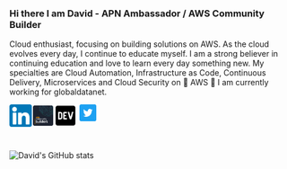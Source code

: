 ### Hi there I am David - APN Ambassador / AWS Community Builder

Cloud enthusiast, focusing on building solutions on AWS. As the cloud evolves every day, I continue to educate myself.
I am a strong believer in continuing education and love to learn every day something new. My specialties are Cloud Automation, Infrastructure as Code, Continuous Delivery, Microservices and Cloud Security on 🧡 AWS 🧡
I am currently working for globaldatanet.



<a href="https://www.linkedin.com/in/daknhh/" target="_blank">
  <img align="left" alt="David | Linkedin" width="40px" src="https://github.com/daknhh/daknhh/blob/main/static/linkedin.png" />
</a>
<a href="https://aws.amazon.com/partners/ambassadors/?cards-body.sort-by=item.additionalFields.ambassadorName&cards-body.sort-order=asc&cards-body.q=david%2Bkrohn&cards-body.q_operator=AND" target="_blank">
  <img align="left" alt="David | AWS " width="40px" src="https://github.com/daknhh/daknhh/blob/main/static/community-builders.png" />
</a>
<a href="https://dev.to/daknhh" target="_blank">
  <img align="left" alt="David | AWS " width="40px" src="https://github.com/daknhh/daknhh/blob/main/static/devto.webp" />
</a>
<a href="https://twitter.com/DAKNHH" target="_blank">
  <img align="left" alt="David | Twitter" width="40px" src="https://github.com/daknhh/daknhh/blob/main/static/twitter.png" />
</a>




<br />
<br /><br />
<br />

![David's GitHub stats](https://github-readme-stats.vercel.app/api?username=daknhh&show_icons=true&theme=blueberry)


<!--
**daknhh/daknhh** is a ✨ _special_ ✨ repository because its `README.md` (this file) appears on your GitHub profile.


